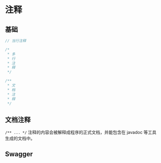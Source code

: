 # 注释

## 基础

```java
// 当行注释
```

```java
/*
 * 多
 * 行
 * 注
 * 释
 */
```

```java
/**
 * 文
 * 档
 * 注
 * 释
 */
```

## 文档注释

`/** ... */` 注释的内容会被解释成程序的正式文档，并能包含在 javadoc 等工具生成的文档中。

## Swagger
